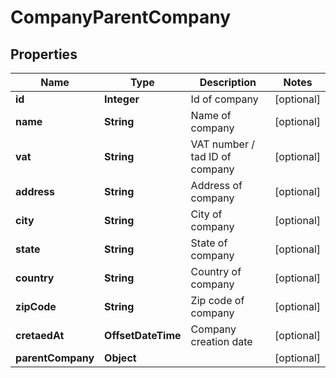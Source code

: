 

# CompanyParentCompany


## Properties

| Name | Type | Description | Notes |
|------------ | ------------- | ------------- | -------------|
|**id** | **Integer** | Id of company |  [optional] |
|**name** | **String** | Name of company |  [optional] |
|**vat** | **String** | VAT number / tad ID of company |  [optional] |
|**address** | **String** | Address of company |  [optional] |
|**city** | **String** | City of company |  [optional] |
|**state** | **String** | State of company |  [optional] |
|**country** | **String** | Country of company |  [optional] |
|**zipCode** | **String** | Zip code of company |  [optional] |
|**cretaedAt** | **OffsetDateTime** | Company creation date |  [optional] |
|**parentCompany** | **Object** |  |  [optional] |



